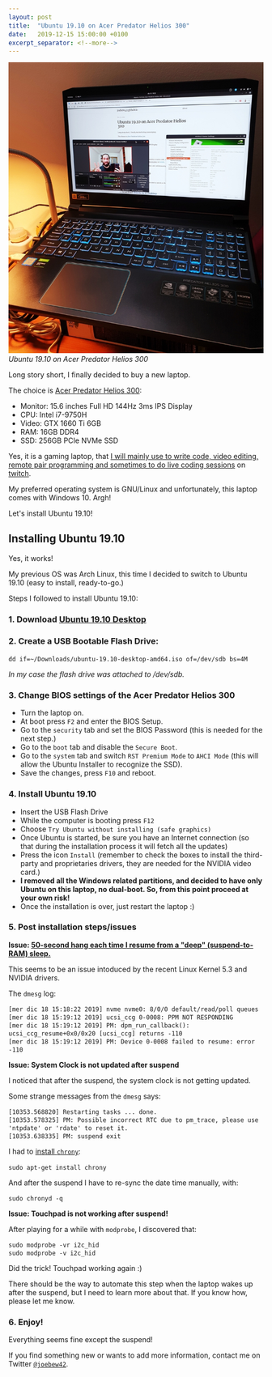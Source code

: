 ```yaml
---
layout: post
title:  "Ubuntu 19.10 on Acer Predator Helios 300"
date:   2019-12-15 15:00:00 +0100
excerpt_separator: <!--more-->
---
```


![Ubuntu 19.10 on Acer Predator Helios 300](/assets/ubuntu-19.10-on-acer-predator-helios-300.jpg)
_Ubuntu 19.10 on Acer Predator Helios 300_

Long story short, I finally decided to buy a new laptop.

The choice is [Acer Predator Helios 300](https://www.amazon.com/Acer-Predator-i7-9750H-Keyboard-PH315-52-78VL/dp/B07QXLFLXT):

- Monitor: 15.6 inches Full HD 144Hz 3ms IPS Display
- CPU: Intel i7-9750H
- Video: GTX 1660 Ti 6GB
- RAM: 16GB DDR4
- SSD: 256GB PCIe NVMe SSD

Yes, it is a gaming laptop, that [I will mainly use to write code, video editing, remote pair programming and sometimes to do live coding sessions](https://twitter.com/joebew42/status/1188143433371836416) on [twitch](https://twitch.tv/joebew42).

My preferred operating system is GNU/Linux and unfortunately, this laptop comes with Windows 10. Argh!

Let's install Ubuntu 19.10!

<!--more-->

## Installing Ubuntu 19.10

Yes, it works!

My previous OS was Arch Linux, this time I decided to switch to Ubuntu 19.10 (easy to install, ready-to-go.)

Steps I followed to install Ubuntu 19.10:

### 1. Download [Ubuntu 19.10 Desktop](http://releases.ubuntu.com/19.10/)

### 2. Create a USB Bootable Flash Drive:

`dd if=~/Downloads/ubuntu-19.10-desktop-amd64.iso of=/dev/sdb bs=4M`

_In my case the flash drive was attached to /dev/sdb._

### 3. Change BIOS settings of the Acer Predator Helios 300

- Turn the laptop on.
- At boot press `F2` and enter the BIOS Setup.
- Go to the `security` tab and set the BIOS Password (this is needed for the next step.)
- Go to the `boot` tab and disable the `Secure Boot`.
- Go to the `system` tab and switch `RST Premium Mode` to `AHCI Mode` (this will allow the Ubuntu Installer to recognize the SSD).
- Save the changes, press `F10` and reboot.

### 4. Install Ubuntu 19.10

- Insert the USB Flash Drive
- While the computer is booting press `F12`
- Choose `Try Ubuntu without installing (safe graphics)`
- Once Ubuntu is started, be sure you have an Internet connection (so that during the installation process it will fetch all the updates)
- Press the icon `Install` (remember to check the boxes to install the third-party and proprietaries drivers, they are needed for the NVIDIA video card.)
- **I removed all the Windows related partitions, and decided to have only Ubuntu on this laptop, no dual-boot. So, from this point proceed at your own risk!**
- Once the installation is over, just restart the laptop :)

### 5. Post installation steps/issues

**Issue: [50-second hang each time I resume from a "deep" (suspend-to-RAM) sleep.](https://bugs.launchpad.net/ubuntu/+source/linux/+bug/1850238)**

This seems to be an issue intoduced by the recent Linux Kernel 5.3 and NVIDIA drivers.

The `dmesg` log:

```
[mer dic 18 15:18:22 2019] nvme nvme0: 8/0/0 default/read/poll queues
[mer dic 18 15:19:12 2019] ucsi_ccg 0-0008: PPM NOT RESPONDING
[mer dic 18 15:19:12 2019] PM: dpm_run_callback(): ucsi_ccg_resume+0x0/0x20 [ucsi_ccg] returns -110
[mer dic 18 15:19:12 2019] PM: Device 0-0008 failed to resume: error -110
```

**Issue: System Clock is not updated after suspend**

I noticed that after the suspend, the system clock is not getting updated.

Some strange messages from the `dmesg` says:

```
[10353.568820] Restarting tasks ... done.
[10353.578325] PM: Possible incorrect RTC due to pm_trace, please use 'ntpdate' or 'rdate' to reset it.
[10353.638335] PM: suspend exit
```

I had to [install `chrony`](https://vitux.com/keep-your-clock-sync-with-internet-time-servers-in-ubuntu/):

`sudo apt-get install chrony`

And after the suspend I have to re-sync the date time manually, with:

```
sudo chronyd -q
```

**Issue: Touchpad is not working after suspend!**

After playing for a while with `modprobe`, I discovered that:

```
sudo modprobe -vr i2c_hid
sudo modprobe -v i2c_hid
```

Did the trick! Touchpad working again :)

There should be the way to automate this step when the laptop wakes up after the suspend, but I need to learn more about that. If you know how, please let me know.

### 6. Enjoy!

Everything seems fine except the suspend!

If you find something new or wants to add more information, contact me on Twitter [`@joebew42`](https://twitter.com/joebew42).